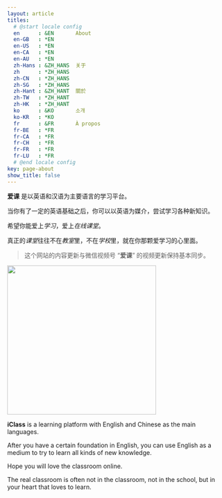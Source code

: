 ```yaml
---
layout: article
titles:
  # @start locale config
  en      : &EN       About
  en-GB   : *EN
  en-US   : *EN
  en-CA   : *EN
  en-AU   : *EN
  zh-Hans : &ZH_HANS  关于
  zh      : *ZH_HANS
  zh-CN   : *ZH_HANS
  zh-SG   : *ZH_HANS
  zh-Hant : &ZH_HANT  關於
  zh-TW   : *ZH_HANT
  zh-HK   : *ZH_HANT
  ko      : &KO       소개
  ko-KR   : *KO
  fr      : &FR       À propos
  fr-BE   : *FR
  fr-CA   : *FR
  fr-CH   : *FR
  fr-FR   : *FR
  fr-LU   : *FR
  # @end locale config
key: page-about
show_title: false
---
```


**爱课** 是以英语和汉语为主要语言的学习平台。

当你有了一定的英语基础之后，你可以以英语为媒介，尝试学习各种新知识。

希望你能爱上*学习*，爱上*在线课堂*。

真正的*课堂*往往不在*教室*里，不在*学校*里，就在你那颗爱学习的心里面。

> 这个网站的内容更新与微信视频号 “**爱课**” 的视频更新保持基本同步。

<img src="https://tenetai.com/iclass/wx.jpg" width="343">

**iClass** is a learning platform with English and Chinese as the main languages.

After you have a certain foundation in English,
you can use English as a medium to try to learn all kinds of new knowledge.

Hope you will love the classroom online.

The real classroom is often not in the classroom, not in the school, but in your heart that loves to learn.
